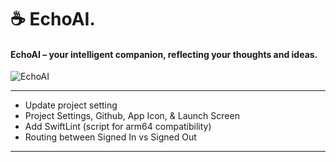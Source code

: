 ☕️ EchoAI.
=====

#### EchoAI – your intelligent companion, reflecting your thoughts and ideas.

![EchoAI](https://github.com/user-attachments/assets/8b2c99e2-7440-4565-b780-b1206da7ba3b)

-----

- Update project setting
- Project Settings, Github, App Icon, & Launch Screen
- Add SwiftLint (script for arm64 compatibility)
- Routing between Signed In vs Signed Out


-----   
 
